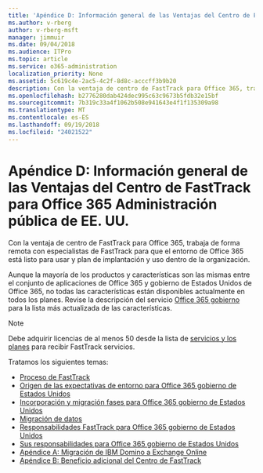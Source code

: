 ```yaml
---
title: 'Apéndice D: Información general de las Ventajas del Centro de FastTrack para Office 365 Administración pública de EE. UU.'
ms.author: v-rberg
author: v-rberg-msft
manager: jimmuir
ms.date: 09/04/2018
ms.audience: ITPro
ms.topic: article
ms.service: o365-administration
localization_priority: None
ms.assetid: 5c619c4e-2ac5-4c2f-8d8c-acccff3b9b20
description: Con la ventaja de centro de FastTrack para Office 365, trabaja de forma remota con especialistas de FastTrack para que el entorno de Office 365 está listo para usar y plan de implantación y uso dentro de la organización.
ms.openlocfilehash: b2776280dab424dec995c63c9673b5fdb32e15bf
ms.sourcegitcommit: 7b319c33a4f1062b508e941643e4f1f135309a98
ms.translationtype: MT
ms.contentlocale: es-ES
ms.lasthandoff: 09/19/2018
ms.locfileid: "24021522"
---
```

# <a name="appendix-d-fasttrack-center-benefit-overview-for-office-365-us-government"></a>Apéndice D: Información general de las Ventajas del Centro de FastTrack para Office 365 Administración pública de EE. UU.

Con la ventaja de centro de FastTrack para Office 365, trabaja de forma remota con especialistas de FastTrack para que el entorno de Office 365 está listo para usar y plan de implantación y uso dentro de la organización. 
  
Aunque la mayoría de los productos y características son las mismas entre el conjunto de aplicaciones de Office 365 y gobierno de Estados Unidos de Office 365, no todas las características están disponibles actualmente en todos los planes. Revise la descripción del servicio [Office 365 gobierno](https://aka.ms/aboutgovcloud) para la lista más actualizada de las características.

> [!NOTE]
>Debe adquirir licencias de al menos 50 desde la lista de [servicios y los planes](eligible-services-and-plans.md) para recibir FastTrack servicios.  

Tratamos los siguientes temas:
- [Proceso de FastTrack](fasttrack-process.md) 
- [Origen de las expectativas de entorno para Office 365 gobierno de Estados Unidos](US-Gov-appendix-source-environment-expectations.md)   
- [Incorporación y migración fases para Office 365 gobierno de Estados Unidos](US-Gov-appendix-onboarding-and-migration.md)
- [Migración de datos](data-migration.md)    
- [Responsabilidades FastTrack para Office 365 gobierno de Estados Unidos](US-Gov-appendix-fasttrack-responsibilities.md)   
- [Sus responsabilidades para Office 365 gobierno de Estados Unidos](US-Gov-appendix-your-responsibilities.md) 
- [Apéndice A: Migración de IBM Domino a Exchange Online](from-ibm-domino-to-exchange-online.md)   
- [Apéndice B: Beneficio adicional del Centro de FastTrack](fasttrack-additional-benefits.md)


